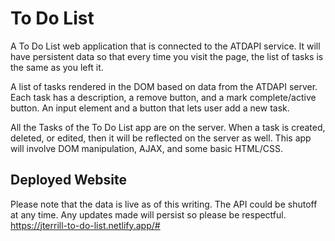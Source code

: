 # To Do List

A To Do List web application that is connected to the ATDAPI service. It will have persistent data so that every time you visit the page, the list of tasks is the same as you left it.

A list of tasks rendered in the DOM based on data from the ATDAPI server.
Each task has a description, a remove button, and a mark complete/active button.
An input element and a button that lets user add a new task.

All the Tasks of the To Do List app are on the server. When a task is created, deleted, or edited, then it will be reflected on the server as well. This app will involve DOM manipulation, AJAX, and some basic HTML/CSS.

## Deployed Website
Please note that the data is live as of this writing. The API could be shutoff at any time. Any updates made will persist so please be respectful.
https://jterrill-to-do-list.netlify.app/#
